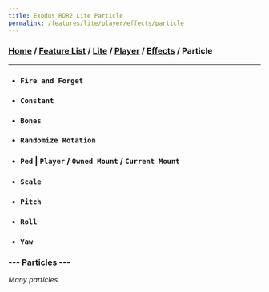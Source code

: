 ```yaml
---
title: Exodus RDR2 Lite Particle
permalink: /features/lite/player/effects/particle
---
```

### [Home](/) / [Feature List](/features) / [Lite](/features/lite) / [Player](/features/lite/player) / [Effects](/features/lite/player/effects) / Particle
---
- ### `Fire and Forget`
- ### `Constant`
- ### `Bones`
- ### `Randomize Rotation`
- ### `Ped` | `Player` / `Owned Mount` / `Current Mount`
- ### `Scale`
- ### `Pitch`
- ### `Roll`
- ### `Yaw`
### --- Particles ---
*Many particles.*
